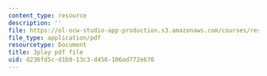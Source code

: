 ```yaml
---
content_type: resource
description: ''
file: https://ol-ocw-studio-app-production.s3.amazonaws.com/courses/res-6-012-introduction-to-probability-spring-2018/d236fd5cd1b913c3d456106ad772e670_qgICsL7ybWc.pdf
file_type: application/pdf
resourcetype: Document
title: 3play pdf file
uid: d236fd5c-d1b9-13c3-d456-106ad772e670
---
```

